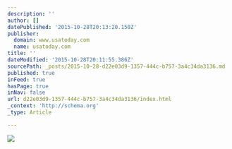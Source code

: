 ```yaml
---
description: ''
author: []
datePublished: '2015-10-28T20:13:20.150Z'
publisher:
  domain: www.usatoday.com
  name: usatoday.com
title: ''
dateModified: '2015-10-28T20:11:55.386Z'
sourcePath: _posts/2015-10-28-d22e03d9-1357-444c-b757-3a4c34da3136.md
published: true
inFeed: true
hasPage: true
inNav: false
url: d22e03d9-1357-444c-b757-3a4c34da3136/index.html
_context: 'http://schema.org'
_type: Article

---
```

![](http://www.gannett-cdn.com/-mm-/34f3c12e46e775b6bc7e523d797ba40d553715a7/r=540&c=540x304/http/videos.usatoday.net/Brightcove2/29906170001/2015/10/29906170001_4584479695001_thumb-f9ecc7a574e82330860f6a70670067b3.jpg)